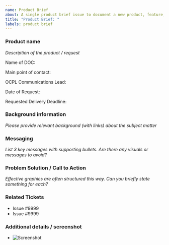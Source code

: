 ```yaml
---
name: Product Brief
about: A single product brief issue to document a new product, feature, and/or request from discovery to launch.
title: "Product Brief: "
labels: product brief
---
```


### Product name
*Description of the product / request*



Name of DOC:

Main point of contact:

OCPL Communications Lead:

Date of Request:

Requested Delivery Deadline:



### Background information
*Please provide relevant background (with links) about the subject matter*


### Messaging 
*List 3 key messages with supporting bullets. Are there any visuals or messages to avoid?*


### Problem Solution / Call to Action
*Effective graphics are often structured this way. Can you briefly state something for each?*


### Related Tickets
* Issue #9999
* Issue #9999


### Additional details / screenshot
- ![Screenshot]()


